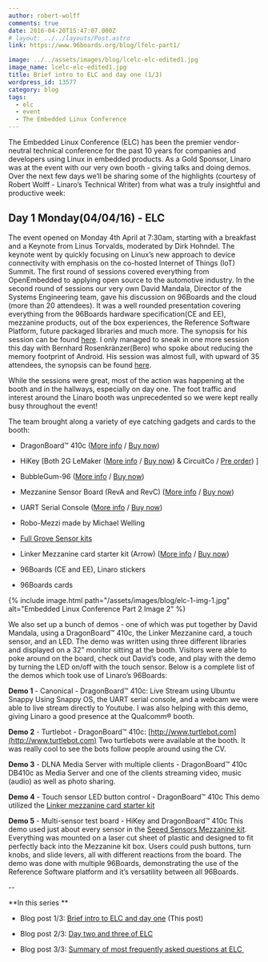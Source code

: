 ```yaml
---
author: robert-wolff
comments: true
date: 2016-04-20T15:47:07.000Z
# layout: ../../layouts/Post.astro
link: https://www.96boards.org/blog/lfelc-part1/

image: ../../assets/images/blog/lcelc-elc-edited1.jpg
image_name: lcelc-elc-edited1.jpg
title: Brief intro to ELC and day one (1/3)
wordpress_id: 13577
category: blog
tags:
  - elc
  - event
  - The Embedded Linux Conference
---
```


The Embedded Linux Conference (ELC) has been the premier vendor-neutral technical conference for the past 10 years for companies and developers using Linux in embedded products. As a Gold Sponsor, Linaro was at the event with our very own booth - giving talks and doing demos. Over the next few days we’ll be sharing some of the highlights (courtesy of Robert Wolff - Linaro’s Technical Writer) from what was a truly insightful and productive week:

## Day 1 Monday(04/04/16) - ELC

The event opened on Monday 4th April at 7:30am, starting with a breakfast and a Keynote from Linus Torvalds, moderated by Dirk Hohndel. The keynote went by quickly focusing on Linux’s new approach to device connectivity with emphasis on the co-hosted Internet of Things (IoT) Summit. The first round of sessions covered everything from OpenEmbedded to applying open source to the automotive industry. In the second round of sessions our very own David Mandala, Director of the Systems Engineering team, gave his discussion on 96Boards and the cloud (more than 20 attendees). It was a well rounded presentation covering everything from the 96Boards hardware specification(CE and EE), mezzanine products, out of the box experiences, the Reference Software Platform, future packaged libraries and much more. The synopsis for his session can be found [here](http://sched.co/6biO).
I only managed to sneak in one more session this day with Bernhard Rosenkränzer(Bero) who spoke about reducing the memory footprint of Android. His session was almost full, with upward of 35 attendees, the synopsis can be found [here](http://sched.co/6K6O).

While the sessions were great, most of the action was happening at the booth and in the hallways, especially on day one. The foot traffic and interest around the Linaro booth was unprecedented so we were kept really busy throughout the event!

The team brought along a variety of eye catching gadgets and cards to the booth:

- DragonBoard™ 410c ([More info](/product/dragonboard410c/) / [Buy now](http://linaro.co/dragonboard410cbuynow))

- HiKey [Both 2G LeMaker ([More info](/product/hikey/) / [Buy now](http://linaro.co/hikey-lenovator-buy)) & CircuitCo / [Pre order](http://bit.ly/hikeyavailability)) ]

- BubbleGum-96 ([More info](/product/bubblegum-96/) / [Buy now](http://linaro.co/bubblegum96-buy))

- Mezzanine Sensor Board (RevA and RevC) ([More info](/product/stm32/) / [Buy now](http://linaro.co/stm32f446))

- UART Serial Console ([More info](/product/uartserial/) / [Buy now](http://linaro.co/uart-seeed))

- Robo-Mezzi made by Michael Welling

- [Full Grove Sensor kits](/product/sensors-mezzanine/)

- Linker Mezzanine card starter kit (Arrow) ([More info](/product/linkspritesensorkit/) / [Buy now](http://linaro.co/linker-mezzanine))

- 96Boards (CE and EE), Linaro stickers

- 96Boards cards

{% include image.html path="/assets/images/blog/elc-1-img-1.jpg" alt="Embedded Linux Conference Part 2 Image 2" %}

We also set up a bunch of demos - one of which was put together by David Mandala, using a DragonBoard™ 410c, the Linker Mezzanine card, a touch sensor, and an LED. The demo was written using three different libraries and displayed on a 32” monitor sitting at the booth. Visitors were able to poke around on the board, check out David’s code, and play with the demo by turning the LED on/off with the touch sensor. Below is a complete list of the demos which took use of Linaro’s 96Boards:

**Demo 1** - Canonical - DragonBoard™ 410c: Live Stream using Ubuntu Snappy
Using Snappy OS, the UART serial console, and a webcam we were able to live stream directly to Youtube. I was also helping with this demo, giving Linaro a good presence at the Qualcomm® booth.

**Demo 2** - Turtlebot - DragonBoard™ 410c: [http://www.turtlebot.com](http://www.turtlebot.com)
Two turtlebots were available at the booth. It was really cool to see the bots follow people around using the CV.

**Demo 3** - DLNA Media Server with multiple clients - DragonBoard™ 410c
DB410c as Media Server and one of the clients streaming video, music (audio) as well as photo sharing.

**Demo 4** - Touch sensor LED button control - DragonBoard™ 410c
This demo utilized the [Linker mezzanine card starter kit](/product/linkspritesensorkit/)

**Demo 5** - Multi-sensor test board - HiKey and DragonBoard™ 410c
This demo used just about every sensor in the [Seeed Sensors Mezzanine kit](/product/sensors-mezzanine/). Everything was mounted on a laser cut sheet of plastic and designed to fit perfectly back into the Mezzanine kit box. Users could push buttons, turn knobs, and slide levers, all with different reactions from the board. The demo was done with multiple 96Boards, demonstrating the use of the Reference Software platform and it’s versatility between all 96Boards.

--

**In this series **

- Blog post 1/3: [Brief intro to ELC and day one](/blog/lfelc-part1/) (This post)

- Blog post 2/3: [Day two and three of ELC](/blog/lfelc-part2/)

- Blog post 3/3: [Summary of most frequently asked questions at ELC ](/blog/lfelc-part3/)
